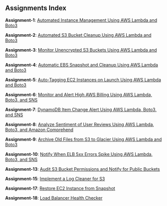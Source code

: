 ## Assignments Index

**Assignment-1**: [Automated Instance Management Using AWS Lambda and Boto3](assignment-1/README.md)

**Assignment-2**: [Automated S3 Bucket Cleanup Using AWS Lambda and Boto3](assignment-2/README.md)

**Assignment-3**: [Monitor Unencrypted S3 Buckets Using AWS Lambda and Boto3](assignment-3/README.md)

**Assignment-4**: [Automatic EBS Snapshot and Cleanup Using AWS Lambda and Boto3](assignment-4/README.md)

**Assignment-5**: [Auto-Tagging EC2 Instances on Launch Using AWS Lambda and Boto3](assignment-5/README.md)

**Assignment-6**: [Monitor and Alert High AWS Billing Using AWS Lambda, Boto3, and SNS](assignment-6/README.md)

**Assignment-7**: [DynamoDB Item Change Alert Using AWS Lambda, Boto3, and SNS](assignment-7/README.md)

**Assignment-8**: [Analyze Sentiment of User Reviews Using AWS Lambda, Boto3, and Amazon Comprehend](assignment-8/README.md)

**Assignment-9**: [Archive Old Files from S3 to Glacier Using AWS Lambda and Boto3](assignment-9/README.md)

**Assignment-10**: [Notify When ELB 5xx Errors Spike Using AWS Lambda, Boto3, and SNS](assignment-10/README.md)

**Assignment-13**: [Audit S3 Bucket Permissions and Notify for Public Buckets](assignment-13/README.md)

**Assignment-15**: [Implement a Log Cleaner for S3](assignment-15/README.md)

**Assignment-17**: [Restore EC2 Instance from Snapshot](assignment-17/README.md)

**Assignment-18**: [Load Balancer Health Checker](assignment-19/README.md)